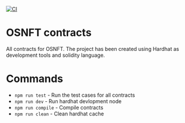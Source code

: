 [![CI](https://github.com/osnftofficial/osnft-contracts/actions/workflows/ci.yml/badge.svg)](https://github.com/osnftofficial/osnft-contracts/actions/workflows/ci.yml)

# OSNFT contracts

All contracts for OSNFT. The project has been created using Hardhat as development tools and solidity language.

# Commands

* `npm run test` - Run the test cases for all contracts
* `npm run dev` - Run hardhat devlopment node
* `npm run compile` - Compile contracts
* `npm run clean` - Clean hardhat cache

